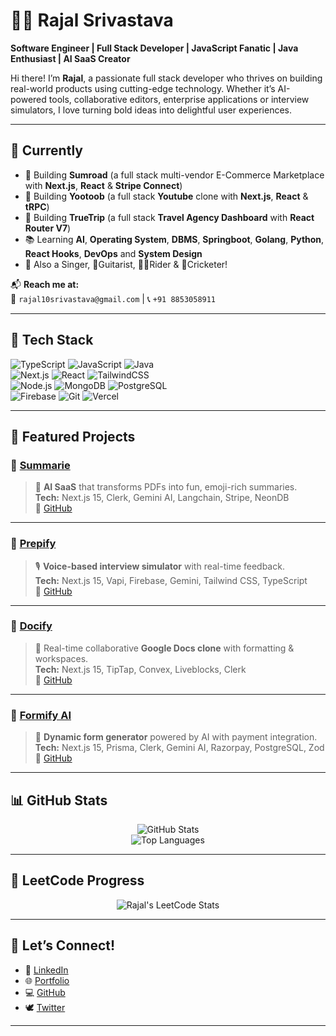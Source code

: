 # 👨‍💻 Rajal Srivastava

**Software Engineer | Full Stack Developer | JavaScript Fanatic | Java Enthusiast | AI SaaS Creator**

Hi there! I’m **Rajal**, a passionate full stack developer who thrives on building real-world products using cutting-edge technology. Whether it’s AI-powered tools, collaborative editors, enterprise applications or interview simulators, I love turning bold ideas into delightful user experiences.

---

## 🚧 Currently

- 🔨 Building **Sumroad** (a full stack multi-vendor E-Commerce Marketplace with **Next.js**, **React** & **Stripe Connect**)
- 🔨 Building **Yootoob** (a full stack **Youtube** clone with **Next.js**, **React** & **tRPC**)
- 🔨 Building **TrueTrip** (a full stack **Travel Agency Dashboard** with **React Router V7**)
- 📚 Learning **AI**, **Operating System**, **DBMS**, **Springboot**, **Golang**, **Python**, **React Hooks**, **DevOps** and **System Design**
- 🎤 Also a Singer, 🎸Guitarist, 🚵‍♀️Rider & 🏏Cricketer!

📬 **Reach me at:**  
📧 `rajal10srivastava@gmail.com` | 📞 `+91 8853058911`

---

## 🚀 Tech Stack

![TypeScript](https://img.shields.io/badge/TypeScript-3178C6?style=for-the-badge&logo=typescript&logoColor=white)
![JavaScript](https://img.shields.io/badge/JavaScript-F7DF1E?style=for-the-badge&logo=javascript&logoColor=black)
![Java](https://img.shields.io/badge/Java-007396?style=for-the-badge&logo=java&logoColor=white)  
![Next.js](https://img.shields.io/badge/Next.js-000000?style=for-the-badge&logo=next.js)
![React](https://img.shields.io/badge/React-61DAFB?style=for-the-badge&logo=react&logoColor=black)
![TailwindCSS](https://img.shields.io/badge/Tailwind_CSS-38B2AC?style=for-the-badge&logo=tailwind-css&logoColor=white)  
![Node.js](https://img.shields.io/badge/Node.js-339933?style=for-the-badge&logo=node.js&logoColor=white)
![MongoDB](https://img.shields.io/badge/MongoDB-47A248?style=for-the-badge&logo=mongodb&logoColor=white)
![PostgreSQL](https://img.shields.io/badge/PostgreSQL-4169E1?style=for-the-badge&logo=postgresql&logoColor=white)  
![Firebase](https://img.shields.io/badge/Firebase-FFCA28?style=for-the-badge&logo=firebase&logoColor=black)
![Git](https://img.shields.io/badge/Git-F05032?style=for-the-badge&logo=git&logoColor=white)
![Vercel](https://img.shields.io/badge/Vercel-000000?style=for-the-badge&logo=vercel&logoColor=white)

---

## 🌟 Featured Projects

### 🔹 [Summarie](https://summarie.vercel.app/)
> 🧠 **AI SaaS** that transforms PDFs into fun, emoji-rich summaries.  
**Tech:** Next.js 15, Clerk, Gemini AI, Langchain, Stripe, NeonDB  
🔗 [GitHub](https://github.com/rajalsrivastava/summarie)

---

### 🔹 [Prepify](https://prepify-ai.vercel.app/)
> 🎙️ **Voice-based interview simulator** with real-time feedback.  
**Tech:** Next.js 15, Vapi, Firebase, Gemini, Tailwind CSS, TypeScript  
🔗 [GitHub](https://github.com/rajalsrivastava/prepify)

---

### 🔹 [Docify](https://docify-rajal.vercel.app/)
> 📄 Real-time collaborative **Google Docs clone** with formatting & workspaces.  
**Tech:** Next.js 15, TipTap, Convex, Liveblocks, Clerk  
🔗 [GitHub](https://github.com/rajalsrivastava/docify)

---

### 🔹 [Formify AI](https://formify-rajal.vercel.app/)
> 🧠 **Dynamic form generator** powered by AI with payment integration.  
**Tech:** Next.js 15, Prisma, Clerk, Gemini AI, Razorpay, PostgreSQL, Zod  
🔗 [GitHub](https://github.com/rajalsrivastava/formify.ai)

---

## 📊 GitHub Stats

<p align="center">
  <img src="https://github-readme-stats.vercel.app/api?username=rajalsrivastava&show_icons=true&theme=radical" alt="GitHub Stats" />
  <br />
  <img src="https://github-readme-stats.vercel.app/api/top-langs/?username=rajalsrivastava&layout=compact&theme=radical" alt="Top Languages" />
</p>

---

## 🧠 LeetCode Progress

<p align="center">
  <img src="https://leetcard.jacoblin.cool/rajalsrivastava?theme=dark&font=Source%20Code%20Pro&ext=contest" alt="Rajal's LeetCode Stats" />
</p>

---

## 🔗 Let’s Connect!

- 👔 [LinkedIn](https://linkedin.com/in/rajalsrivastava)
- 🌐 [Portfolio](https://rajal.dev)
- 💻 [GitHub](https://github.com/rajalsrivastava)
- 🕊️ [Twitter](https://x.com/RajalSrivastava)
---

